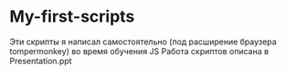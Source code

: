 # My-first-scripts
Эти скрипты я написал самостоятельно (под расширение браузера tompermonkey) во время обучения JS
Работа скриптов описана в Presentation.ppt
